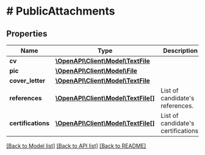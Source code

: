 # # PublicAttachments

## Properties

Name | Type | Description | Notes
------------ | ------------- | ------------- | -------------
**cv** | [**\OpenAPI\Client\Model\TextFile**](TextFile.md) |  |
**pic** | [**\OpenAPI\Client\Model\File**](File.md) |  | [optional]
**cover_letter** | [**\OpenAPI\Client\Model\TextFile**](TextFile.md) |  | [optional]
**references** | [**\OpenAPI\Client\Model\TextFile[]**](TextFile.md) | List of candidate&#39;s references. | [optional]
**certifications** | [**\OpenAPI\Client\Model\TextFile[]**](TextFile.md) | List of candidate&#39;s certifications. | [optional]

[[Back to Model list]](../../README.md#models) [[Back to API list]](../../README.md#endpoints) [[Back to README]](../../README.md)

